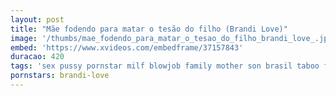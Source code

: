 ```yaml
---
layout: post
title: "Mãe fodendo para matar o tesão do filho (Brandi Love)"
image: '/thumbs/mae_fodendo_para_matar_o_tesao_do_filho_brandi_love_.jpg'
embed: 'https://www.xvideos.com/embedframe/37157843'
duracao: 420
tags: 'sex pussy pornstar milf blowjob family mother son brasil taboo filho familia brandi-love eua'
pornstars: brandi-love
---
```

